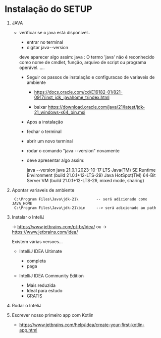 # Instalação do SETUP 

1. JAVA
    - verificar se o java está disponivel.. 
        - entrar no terminal
        - digitar java--version

        deve aparecer algo assim: 
                java : O termo 'java' não é reconhecido como nome de cmdlet, função, arquivo de script ou programa operável. ....

        - Seguir os passos de instalação e configuracao de variaveis de ambiente
            - https://docs.oracle.com/cd/E19182-01/821-0917/inst_jdk_javahome_t/index.html

            - baixar https://download.oracle.com/java/21/latest/jdk-21_windows-x64_bin.msi


        - Apos a instalação
        - fechar o terminal
        - abrir um novo terminal
        - rodar o comando "java --version" novamente
        - deve apresentar algo assim: 

            java --version
            java 21.0.1 2023-10-17 LTS
            Java(TM) SE Runtime Environment (build 21.0.1+12-LTS-29)
            Java HotSpot(TM) 64-Bit Server VM (build 21.0.1+12-LTS-29, mixed mode, sharing)



2. Apontar variaveis de ambiente

        C:\Program Files\Java\jdk-21\        -- será adicionado como JAVA_HOME
        C:\Program Files\Java\jdk-21\bin     --> será adicionado ao path



3. Instalar o InteliJ 

    -> https://www.jetbrains.com/pt-br/idea/
    ou 
    -> https://www.jetbrains.com/idea/


    Existem várias versoes... 
    
    - IntelliJ IDEA Ultimate 
        - completa 
        - paga

    - IntelliJ IDEA Community Edition
        - Mais reduzida
        - Ideal para estudo
        - GRATIS



4. Rodar o InteliJ


5. Escrever nosso primeiro app com Kotlin
    - https://www.jetbrains.com/help/idea/create-your-first-kotlin-app.html

    

